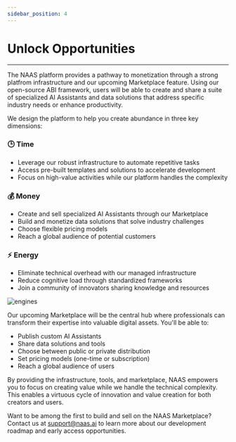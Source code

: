 ```yaml
---
sidebar_position: 4
---
```


# Unlock Opportunities
---

The NAAS platform provides a pathway to monetization through a strong platfrom infrastructure and our upcoming Marketplace 
feature. Using our open-source ABI framework, users will be able to create and share a suite of specialized AI Assistants and 
data solutions that address specific industry needs or enhance productivity.

We design the platform to help you create abundance in three key dimensions:

### 🕒 Time
- Leverage our robust infrastructure to automate repetitive tasks
- Access pre-built templates and solutions to accelerate development
- Focus on high-value activities while our platform handles the complexity

### 💰 Money
- Create and sell specialized AI Assistants through our Marketplace
- Build and monetize data solutions that solve industry challenges
- Choose flexible pricing models 
- Reach a global audience of potential customers

### ⚡ Energy
- Eliminate technical overhead with our managed infrastructure
- Reduce cognitive load through standardized frameworks
- Join a community of innovators sharing knowledge and resources

![engines](/img/monetization.png)

Our upcoming Marketplace will be the central hub where professionals can transform their expertise into valuable digital assets. You'll be able to:
- Publish custom AI Assistants
- Share data solutions and tools
- Choose between public or private distribution
- Set pricing models (one-time or subscription)
- Reach a global audience of users

By providing the infrastructure, tools, and marketplace, NAAS empowers you to focus on creating value while we handle the technical complexity. This enables a virtuous cycle of innovation and value creation for both creators and users.

Want to be among the first to build and sell on the NAAS Marketplace? Contact us at support@naas.ai to learn more about our development roadmap and early access opportunities.


